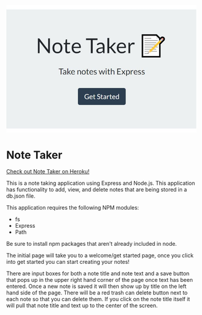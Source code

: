 ![Note Taker App](public/assets/images/notetaker.JPG)
# Note Taker

[Check out Note Taker on Heroku!](https://quiet-depths-34552.herokuapp.com/)

This is a note taking application using Express and Node.js. This application has functionality to add, view, and delete notes that are being stored in a db.json file. 

This application requires the following NPM modules: 

* fs
* Express 
* Path

Be sure to install npm packages that aren't already included in node. 

The initial page will take you to a welcome/get started page, once you click into get started you can start creating your notes! 

There are input boxes for both a note title and note text and a save button that pops up in the upper right hand corner of the page once text has been entered. Once a new note is saved it will then show up by title on the left hand side of the page. There will be a red trash can delete button next to each note so that you can delete them. If you click on the note title itself it will pull that note title and text up to the center of the screen. 



